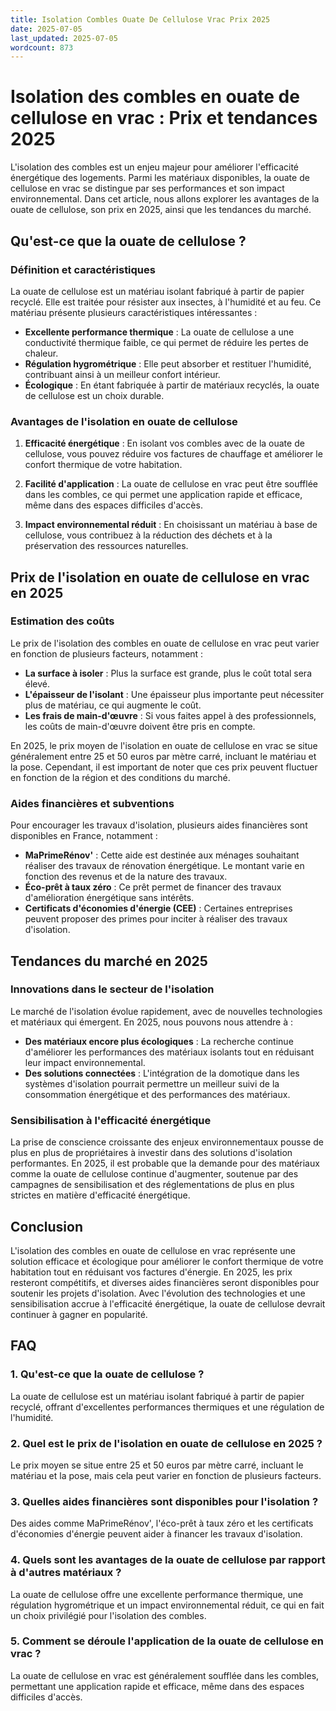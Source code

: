 ```yaml
---
title: Isolation Combles Ouate De Cellulose Vrac Prix 2025
date: 2025-07-05
last_updated: 2025-07-05
wordcount: 873
---
```


# Isolation des combles en ouate de cellulose en vrac : Prix et tendances 2025

L'isolation des combles est un enjeu majeur pour améliorer l'efficacité énergétique des logements. Parmi les matériaux disponibles, la ouate de cellulose en vrac se distingue par ses performances et son impact environnemental. Dans cet article, nous allons explorer les avantages de la ouate de cellulose, son prix en 2025, ainsi que les tendances du marché.

## Qu'est-ce que la ouate de cellulose ?

### Définition et caractéristiques

La ouate de cellulose est un matériau isolant fabriqué à partir de papier recyclé. Elle est traitée pour résister aux insectes, à l'humidité et au feu. Ce matériau présente plusieurs caractéristiques intéressantes :

- **Excellente performance thermique** : La ouate de cellulose a une conductivité thermique faible, ce qui permet de réduire les pertes de chaleur.
- **Régulation hygrométrique** : Elle peut absorber et restituer l'humidité, contribuant ainsi à un meilleur confort intérieur.
- **Écologique** : En étant fabriquée à partir de matériaux recyclés, la ouate de cellulose est un choix durable.

### Avantages de l'isolation en ouate de cellulose

1. **Efficacité énergétique** : En isolant vos combles avec de la ouate de cellulose, vous pouvez réduire vos factures de chauffage et améliorer le confort thermique de votre habitation.
   
2. **Facilité d'application** : La ouate de cellulose en vrac peut être soufflée dans les combles, ce qui permet une application rapide et efficace, même dans des espaces difficiles d'accès.

3. **Impact environnemental réduit** : En choisissant un matériau à base de cellulose, vous contribuez à la réduction des déchets et à la préservation des ressources naturelles.

## Prix de l'isolation en ouate de cellulose en vrac en 2025

### Estimation des coûts

Le prix de l'isolation des combles en ouate de cellulose en vrac peut varier en fonction de plusieurs facteurs, notamment :

- **La surface à isoler** : Plus la surface est grande, plus le coût total sera élevé.
- **L'épaisseur de l'isolant** : Une épaisseur plus importante peut nécessiter plus de matériau, ce qui augmente le coût.
- **Les frais de main-d'œuvre** : Si vous faites appel à des professionnels, les coûts de main-d'œuvre doivent être pris en compte.

En 2025, le prix moyen de l'isolation en ouate de cellulose en vrac se situe généralement entre 25 et 50 euros par mètre carré, incluant le matériau et la pose. Cependant, il est important de noter que ces prix peuvent fluctuer en fonction de la région et des conditions du marché.

### Aides financières et subventions

Pour encourager les travaux d'isolation, plusieurs aides financières sont disponibles en France, notamment :

- **MaPrimeRénov'** : Cette aide est destinée aux ménages souhaitant réaliser des travaux de rénovation énergétique. Le montant varie en fonction des revenus et de la nature des travaux.
- **Éco-prêt à taux zéro** : Ce prêt permet de financer des travaux d'amélioration énergétique sans intérêts.
- **Certificats d'économies d'énergie (CEE)** : Certaines entreprises peuvent proposer des primes pour inciter à réaliser des travaux d'isolation.

## Tendances du marché en 2025

### Innovations dans le secteur de l'isolation

Le marché de l'isolation évolue rapidement, avec de nouvelles technologies et matériaux qui émergent. En 2025, nous pouvons nous attendre à :

- **Des matériaux encore plus écologiques** : La recherche continue d'améliorer les performances des matériaux isolants tout en réduisant leur impact environnemental.
- **Des solutions connectées** : L'intégration de la domotique dans les systèmes d'isolation pourrait permettre un meilleur suivi de la consommation énergétique et des performances des matériaux.

### Sensibilisation à l'efficacité énergétique

La prise de conscience croissante des enjeux environnementaux pousse de plus en plus de propriétaires à investir dans des solutions d'isolation performantes. En 2025, il est probable que la demande pour des matériaux comme la ouate de cellulose continue d'augmenter, soutenue par des campagnes de sensibilisation et des réglementations de plus en plus strictes en matière d'efficacité énergétique.

## Conclusion

L'isolation des combles en ouate de cellulose en vrac représente une solution efficace et écologique pour améliorer le confort thermique de votre habitation tout en réduisant vos factures d'énergie. En 2025, les prix resteront compétitifs, et diverses aides financières seront disponibles pour soutenir les projets d'isolation. Avec l'évolution des technologies et une sensibilisation accrue à l'efficacité énergétique, la ouate de cellulose devrait continuer à gagner en popularité.

## FAQ

### 1. Qu'est-ce que la ouate de cellulose ?

La ouate de cellulose est un matériau isolant fabriqué à partir de papier recyclé, offrant d'excellentes performances thermiques et une régulation de l'humidité.

### 2. Quel est le prix de l'isolation en ouate de cellulose en 2025 ?

Le prix moyen se situe entre 25 et 50 euros par mètre carré, incluant le matériau et la pose, mais cela peut varier en fonction de plusieurs facteurs.

### 3. Quelles aides financières sont disponibles pour l'isolation ?

Des aides comme MaPrimeRénov', l'éco-prêt à taux zéro et les certificats d'économies d'énergie peuvent aider à financer les travaux d'isolation.

### 4. Quels sont les avantages de la ouate de cellulose par rapport à d'autres matériaux ?

La ouate de cellulose offre une excellente performance thermique, une régulation hygrométrique et un impact environnemental réduit, ce qui en fait un choix privilégié pour l'isolation des combles.

### 5. Comment se déroule l'application de la ouate de cellulose en vrac ?

La ouate de cellulose en vrac est généralement soufflée dans les combles, permettant une application rapide et efficace, même dans des espaces difficiles d'accès.